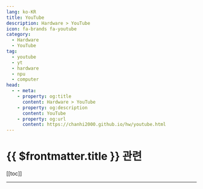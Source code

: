 ```yaml
---
lang: ko-KR
title: YouTube
description: Hardware > YouTube
icon: fa-brands fa-youtube
category:
  - Hardware
  - YouTube
tag: 
  - youtube
  - yt
  - hardware
  - npu
  - computer
head:
  - - meta:
    - property: og:title
      content: Hardware > YouTube
    - property: og:description
      content: YouTube
    - property: og:url
      content: https://chanhi2000.github.io/hw/youtube.html
---
```


# {{ $frontmatter.title }} 관련

[[toc]]

---

<MyYouTubeItems jsonName="yu-ThePhawx" /><!-- The Phawx -->
<MyYouTubeItems jsonName="yu-gardiner_bryant" /><!-- Gardiner Bryant -->
<MyYouTubeItems jsonName="yu-icydockkorea" /><!-- ICY DOCK 코리아 -->
<MyYouTubeItems jsonName="yu-NordicSemi" /><!-- Nordic Semiconductor -->
<MyYouTubeItems jsonName="yu-BullsLab" /><!-- 뻘짓연구소 -->
<MyYouTubeItems jsonName="yu-WorkFromHype" /><!-- Work From Hype -->
<MyYouTubeItems jsonName="yu-ETAPRIME" /><!-- ETA PRIME -->
<MyYouTubeItems jsonName="yu-quad-robotics" /><!-- 쿼드(QUAD) 드론 연구소 -->
<MyYouTubeItems jsonName="yu-ArticulatedRobotics" /><!-- Articulated Robotics -->
<MyYouTubeItems jsonName="yu-electronicsrepairschool" /><!-- Electronics Repair School -->
<MyYouTubeItems jsonName="yu-NovaspiritTech" /> <!-- Novaspirit Tech -->
<MyYouTubeItems jsonName="yu-MattKC" /><!-- MattKC -->
<MyYouTubeItems jsonName="yu-Keybored" /><!-- Keybored -->
<MyYouTubeItems jsonName="yu-AlteraFPGA_" /><!-- Altera -->
<MyYouTubeItems jsonName="yu-JavaHomeCloud" /><!-- Java Home Cloud -->
<MyYouTubeItems jsonName="yu-iVish" /><!-- iVish -->
<MyYouTubeItems jsonName="yu-lukemiani" /><!-- Luke Miani -->
<MyYouTubeItems jsonName="yu-CraftComputing" /><!-- Craft Computing -->
<MyYouTubeItems jsonName="yu-element14presents" /><!-- element14 presents -->
<MyYouTubeItems jsonName="yu-supplyframe4973" /><!-- Supplyframe -->
<MyYouTubeItems jsonName="yu-greatscottlab" /><!-- GreatScott! -->
<MyYouTubeItems jsonName="yu-Chyrosran22" /><!-- Chyrosran22 -->
<MyYouTubeItems jsonName="yu-EEVblog2" /><!-- EEVblog2 -->
<MyYouTubeItems jsonName="yu-IMSAIGuy" /><!-- IMSAI Guy -->
<MyYouTubeItems jsonName="yu-masterliu1892" /><!-- Master Liu -->
<MyYouTubeItems jsonName="yu-jonkraft" /><!-- Jon Kraft -->
<MyYouTubeItems jsonName="yu-hddrecoveryservices" /><!-- HDD Recovery Services -->
<MyYouTubeItems jsonName="yu-ELECTRONOOBS" /><!-- Electronoobs -->
<MyYouTubeItems jsonName="yu-MacSoundSolutions" /><!-- Mac Sound Solutions inc. -->
<MyYouTubeItems jsonName="yu-ControllersTech" /><!-- ControllersTech -->
<MyYouTubeItems jsonName="yu-Annmir_" /><!-- 안미르 Annmir -->
<MyYouTubeItems jsonName="yu-HelloDavid" /><!-- David Zhang -->
<MyYouTubeItems jsonName="yu-chehumpan" /><!-- 체험판 -->
<MyYouTubeItems jsonName="yu-life_peace87" /><!-- 라이프피스 -->
<MyYouTubeItems jsonName="yu-mediacccde" /><!-- mediacccde -->
<MyYouTubeItems jsonName="yu-DammitJeff" /><!-- Dammit Jeff -->
<MyYouTubeItems jsonName="yu-bogxd" /><!-- Bog -->
<MyYouTubeItems jsonName="yu-BGRIMJI" /><!-- 번거로운 임지 IMJI -->
<MyYouTubeItems jsonName="yu-iApplePro" /><!-- iApplePro -->
<MyYouTubeItems jsonName="yu-rt9" /><!-- Route 9 루트나인 -->
<MyYouTubeItems jsonName="yu-HRR" /><!-- HappyRider Reviews -->
<MyYouTubeItems jsonName="yu-Baseusofficial" /><!-- Baseus -->
<MyYouTubeItems jsonName="yu-camshand" /><!-- cam shand -->
<MyYouTubeItems jsonName="yu-core-computinglab" /><!-- Core Computing -->
<MyYouTubeItems jsonName="yu-Jayztwocents" /><!-- JayzTwoCents -->
<MyYouTubeItems jsonName="yu-HardwareSavvy" /><!-- Hardware Savvy -->
<MyYouTubeItems jsonName="yu-E.B._Tech" /><!-- E.B. Tech -->
<MyYouTubeItems jsonName="yu-ThisIsE" /><!-- ThisIsE -->
<MyYouTubeItems jsonName="yu-MakeUseOf" /><!-- MakeUseOf -->
<MyYouTubeItems jsonName="yu-Little_Shoes" /><!-- 복구천재 꼬마신발 -->
<MyYouTubeItems jsonName="yu-comssabu" /><!-- 컴싸부 -->
<MyYouTubeItems jsonName="yu-ITSUB" /><!-- ITSub잇섭 -->
<MyYouTubeItems jsonName="yu-teksyndicate" /><!-- Tek Syndicate -->
<MyYouTubeItems jsonName="yu-karilawler" /><!-- Kari -->
<MyYouTubeItems jsonName="yu-AndersNielsenAA" /><!-- Anders Nielsen -->
<MyYouTubeItems jsonName="yu-Mac1PC" /><!-- Tech Services -->
<MyYouTubeItems jsonName="yu-Techtablets" /><!-- Techtablets -->
<MyYouTubeItems jsonName="yu-GregSalazar" /><!-- Greg Salazar -->
<MyYouTubeItems jsonName="yu-iamalexsun" /><!-- Alex Sun -->
<MyYouTubeItems jsonName="yu-bgsreview" /><!-- 방구석 리뷰룸 -->
<MyYouTubeItems jsonName="yu-EngineersSG" /><!-- Engineers.SG -->
<MyYouTubeItems jsonName="yu-WorkFromHype" /><!-- Work From Hype -->
<MyYouTubeItems jsonName="yu-aChairLeg" /><!-- aChair Leg -->
<MyYouTubeItems jsonName="yu-HughJeffreys" /><!-- Hugh Jeffreys -->
<MyYouTubeItems jsonName="yu-partspluspods3689" /><!-- Parts Plus Pods -->
<MyYouTubeItems jsonName="yu-OzTalksHW" /><!-- OzTalksHW -->
<MyYouTubeItems jsonName="yu-makeitworktech" /><!-- Make It Work -->
<MyYouTubeItems jsonName="yu-cynonexus" /><!-- CynoNexus -->
<MyYouTubeItems jsonName="yu-petabyteag" /><!-- petabyteag -->
<MyYouTubeItems jsonName="yu-optimumtech" /><!-- optimum -->
<MyYouTubeItems jsonName="yu-AMIRBENDABI" /><!-- AMIR BENDABI -->
<MyYouTubeItems jsonName="yu-PhilsLab" /><!-- Phil’s Lab -->
<MyYouTubeItems jsonName="yu-TailosiveTech" /><!-- Tailosive Tech -->
<MyYouTubeItems jsonName="yu-THEPHINTAGECOLLECTOR" /><!-- THE PHINTAGE COLLECTOR -->
<MyYouTubeItems jsonName="yu-pltechkorea" /><!-- 피엘테크 -->
<MyYouTubeItems jsonName="yu-ToPProjectsCompilation" /><!-- ToP Projects Compilation -->
<MyYouTubeItems jsonName="yu-bjoernalbers" /><!-- Björn Albers -->
<MyYouTubeItems jsonName="yu-BranchEducation" /><!-- Branch Education -->
<MyYouTubeItems jsonName="yu-comoconfigurar" /><!-- comoconfigurar -->
<MyYouTubeItems jsonName="yu-gonago" /><!-- 고나고 -->
<MyYouTubeItems jsonName="yu-GROUND_EMBEDDED" /><!-- 그라운드 GROUND -->
<MyYouTubeItems jsonName="yu-bodnara2009" /><!-- 보드나라 -->

<TagLinks />